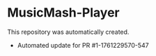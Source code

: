 # MusicMash-Player

This repository was automatically created.

- Automated update for PR #1-1761229570-547